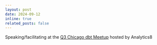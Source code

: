 ```yaml
---
layout: post
date: 2024-09-12
inline: true
related_posts: false
---
```


Speaking/facilitating at the [Q3 Chicago dbt Meetup](https://www.meetup.com/chicago-dbt-meetup/events/302721675/) hosted by Analytics8